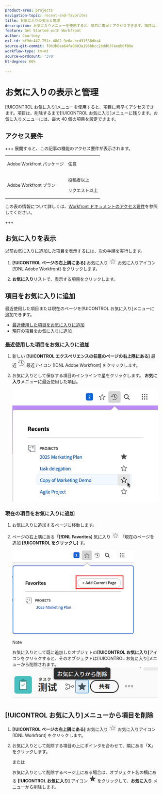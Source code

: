 ```yaml
---
product-area: projects
navigation-topic: recent-and-favorites
title: お気に入りの表示と管理
description: お気に入りメニューを使用すると、項目に素早くアクセスできます。項目は、削除するまでお気に入りメニューに残ります。お気に入りメニューには、最大 40 個の項目を設定できます。
feature: Get Started with Workfront
author: Courtney
exl-id: bf9dc447-751c-4802-9e6a-ecd31538dba4
source-git-commit: f0b3b8aa64fa0b03a196bbcc2bdd037eeeb0f89e
workflow-type: tm+mt
source-wordcount: '370'
ht-degree: 66%

---
```


# お気に入りの表示と管理

<!-- Audited: 5/2025 -->

[!UICONTROL お気に入り]メニューを使用すると、項目に素早くアクセスできます。項目は、削除するまで[!UICONTROL お気に入り]メニューに残ります。お気に入りメニューには、最大 40 個の項目を設定できます。

## アクセス要件

+++ 展開すると、この記事の機能のアクセス要件が表示されます。

<table style="table-layout:auto"> 
 <col> 
 </col> 
 <col> 
 </col> 
 <tbody> 
  <tr> 
   <td role="rowheader">Adobe Workfront パッケージ</td> 
   <td> <p>任意</p> </td> 
  </tr> 
  <tr> 
   <td role="rowheader">Adobe Workfront プラン</td> 
   <td> <p>
      <p>投稿者以上<p>
      <p>リクエスト以上</td> 
  </tr> 
 </tbody> 
</table>

この表の情報について詳しくは、[Workfront ドキュメントのアクセス要件](/help/quicksilver/administration-and-setup/add-users/access-levels-and-object-permissions/access-level-requirements-in-documentation.md)を参照してください。

+++

## お気に入りを表示

以前お気に入りに追加した項目を表示するには、次の手順を実行します。

1. **[!UICONTROL ページの右上隅にある]** お気に入り ![ アイコン ](assets/favorites-icon.png) お気に入りアイコン [!DNL Adobe Workfront] をクリックします。

1. **お気に入り**&#x200B;リストで、表示する項目をクリックします。

## 項目をお気に入りに追加

最近使用した項目または現在のページを[!UICONTROL お気に入り]メニューに追加できます。

* [最近使用した項目をお気に入りに追加](#add-recent-items-as-a-favorite)
* [現在の項目をお気に入りに追加](#add-the-current-item-as-a-favorite)

### 最近使用した項目をお気に入りに追加

1. 新しい **[!UICONTROL エクスペリエンスの任意のページの右上隅にある]** 最近 ![ アイコン ](assets/recents-icon-40x43.png) 最近アイコン [!DNL Adobe Workfront] をクリックします。
1. お気に入りとして保存する項目のインラインで星をクリックします。 **お気に入り**&#x200B;メニューに最近使用した項目。

   ![最近使用した項目をお気に入りに登録](assets/recents-section.png)

### 現在の項目をお気に入りに追加

1. お気に入りに追加するページに移動します。
1. ページの右上隅にある「**[!DNL Favorites]** 気に入り ![ アイコンをクリックし ](assets/favorites-icon.png) 「現在のページを追加 **[!UICONTROL をクリックし]** す。

   ![現在のページをお気に入りに追加](assets/add-current-page.png)

   >[!NOTE]
   >
   >お気に入りとして既に追加したオブジェトの&#x200B;**[!UICONTROL お気に入り]**&#x200B;アイコンをクリックすると、そのオブジェクトは[!UICONTROL お気に入り]メニューから削除されます。\
   >![ お気に入りから削除 ](assets/nwe-remove-from-favorites-350x52.png)

## [!UICONTROL お気に入り]メニューから項目を削除

1. **[!UICONTROL ページの右上隅にある]** お気に入り ![ アイコン ](assets/favorites-icon.png) お気に入りアイコン [!DNL Workfront] をクリックします。

1. お気に入りとして削除する項目の上にポインタを合わせて、隣にある「**X**」をクリックします。

   または

   お気に入りとして削除するページ上にある場合は、オブジェクト名の横にある **[!UICONTROL お気に入り]** アイコン ![ お気に入りアイコン ](assets/remove-favorite-icon.png) をクリックして、**お気に入り** メニューから削除します。
